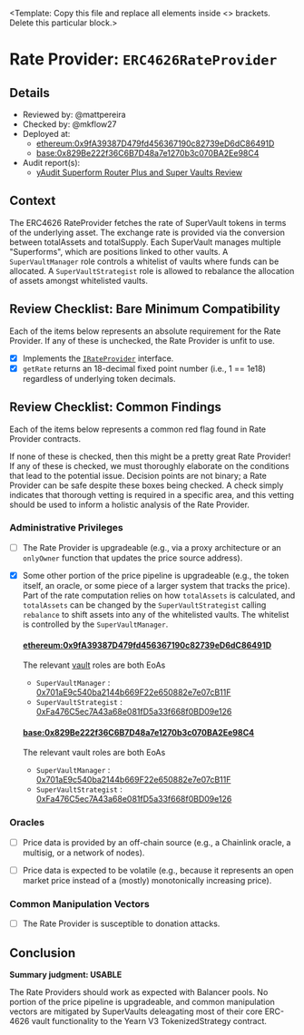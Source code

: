 \<Template: Copy this file and replace all elements inside \<\> brackets. Delete this particular block.\>

# Rate Provider: `ERC4626RateProvider`

## Details
- Reviewed by: @mattpereira
- Checked by: @mkflow27
- Deployed at:
    - [ethereum:0x9fA39387D479fd456367190c82739eD6dC86491D](https://etherscan.io/address/0x9fA39387D479fd456367190c82739eD6dC86491D#code)
    - [base:0x829Be222f36C6B7D48a7e1270b3c070BA2Ee98C4](https://basescan.org/address/0x829Be222f36C6B7D48a7e1270b3c070BA2Ee98C4#code)
- Audit report(s):
    - [yAudit Superform Router Plus and Super Vaults Review](https://github.com/superform-xyz/SuperVaults/blob/main/audits/yAudit_report.pdf)

## Context
The ERC4626 RateProvider fetches the rate of SuperVault tokens in terms of the underlying asset. The exchange rate is provided via the conversion between totalAssets and totalSupply. Each SuperVault manages multiple "Superforms", which are positions linked to other vaults. A `SuperVaultManager` role controls a whitelist of vaults where funds can be allocated. A `SuperVaultStrategist` role is allowed to rebalance the allocation of assets amongst whitelisted vaults.

## Review Checklist: Bare Minimum Compatibility
Each of the items below represents an absolute requirement for the Rate Provider. If any of these is unchecked, the Rate Provider is unfit to use.

- [x] Implements the [`IRateProvider`](https://github.com/balancer/balancer-v2-monorepo/blob/bc3b3fee6e13e01d2efe610ed8118fdb74dfc1f2/pkg/interfaces/contracts/pool-utils/IRateProvider.sol) interface.
- [x] `getRate` returns an 18-decimal fixed point number (i.e., 1 == 1e18) regardless of underlying token decimals.

## Review Checklist: Common Findings
Each of the items below represents a common red flag found in Rate Provider contracts.

If none of these is checked, then this might be a pretty great Rate Provider! If any of these is checked, we must thoroughly elaborate on the conditions that lead to the potential issue. Decision points are not binary; a Rate Provider can be safe despite these boxes being checked. A check simply indicates that thorough vetting is required in a specific area, and this vetting should be used to inform a holistic analysis of the Rate Provider.

### Administrative Privileges
- [ ] The Rate Provider is upgradeable (e.g., via a proxy architecture or an `onlyOwner` function that updates the price source address). 

- [x] Some other portion of the price pipeline is upgradeable (e.g., the token itself, an oracle, or some piece of a larger system that tracks the price).
  Part of the rate computation relies on how `totalAssets` is calculated, and `totalAssets` can be changed by the `SuperVaultStrategist` calling `rebalance` to shift assets into any of the whitelisted vaults. The whitelist is controlled by the `SuperVaultManager`.
  
  #### [ethereum:0x9fA39387D479fd456367190c82739eD6dC86491D](https://etherscan.io/address/0x9fA39387D479fd456367190c82739eD6dC86491D#code)
  The relevant [vault](https://etherscan.io/address/0xF7DE3c70F2db39a188A81052d2f3C8e3e217822a#readContract) roles are both EoAs
  - `SuperVaultManager` : [0x701aE9c540ba2144b669F22e650882e7e07cB11F](https://etherscan.io/address/0x701aE9c540ba2144b669F22e650882e7e07cB11F)
  - `SuperVaultStrategist` : [0xFa476C5ec7A43a68e081fD5a33f668f0BD09e126](https://etherscan.io/address/0xFa476C5ec7A43a68e081fD5a33f668f0BD09e126)
  
  #### [base:0x829Be222f36C6B7D48a7e1270b3c070BA2Ee98C4](https://basescan.org/address/0x829Be222f36C6B7D48a7e1270b3c070BA2Ee98C4#code)
  The relevant vault roles are both EoAs
  - `SuperVaultManager` : [0x701aE9c540ba2144b669F22e650882e7e07cB11F](https://basescan.org/address/0x701aE9c540ba2144b669F22e650882e7e07cB11F)
  - `SuperVaultStrategist` : [0xFa476C5ec7A43a68e081fD5a33f668f0BD09e126](https://basescan.org/address/0xFa476C5ec7A43a68e081fD5a33f668f0BD09e126)

### Oracles
- [ ] Price data is provided by an off-chain source (e.g., a Chainlink oracle, a multisig, or a network of nodes). 

- [ ] Price data is expected to be volatile (e.g., because it represents an open market price instead of a (mostly) monotonically increasing price). 

### Common Manipulation Vectors
- [ ] The Rate Provider is susceptible to donation attacks.


## Conclusion
**Summary judgment: USABLE**

The Rate Providers should work as expected with Balancer pools. No portion of the price pipeline is upgradeable, and common manipulation vectors are mitigated by SuperVaults deleagating most of their core ERC-4626 vault functionality to the Yearn V3 TokenizedStrategy contract.
